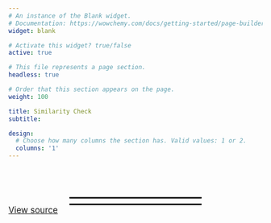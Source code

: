 ```yaml
---
# An instance of the Blank widget.
# Documentation: https://wowchemy.com/docs/getting-started/page-builder/
widget: blank

# Activate this widget? true/false
active: true

# This file represents a page section.
headless: true

# Order that this section appears on the page.
weight: 100

title: Similarity Check
subtitle:

design:
  # Choose how many columns the section has. Valid values: 1 or 2.
  columns: '1'
---
```


<div style="display:flex;flex-direction:column;align-items:center;justify-content:center;">
  
<div style="border-top: solid black 3px; border-bottom: solid black 3px; width: 50%; padding: 5px; margin-top: 60px;"></div>
  
</div> 
 
<p style="margin:0; font-size: 120%;">
    <a href="https://github.com/dokdospanish/bookmarklets/">View source</a>
</p>

</div>
 
 


        
